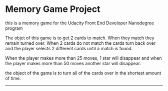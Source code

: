 # Memory Game Project

this is a memory game for the Udacity Front End Developer Nanodegree program

The objet of this game is to get 2 cards to match.  When they match they remain turned over.  When 2 cards do not match
the cards turn back over and the player selects 2 different cards until a match is found.

When the player makes more than 25 moves, 1 star will disappear and when the player makes more than 50 moves another star
will disappear.

the object of the game is to turn all of the cards over in the shortest amount of time.

******

